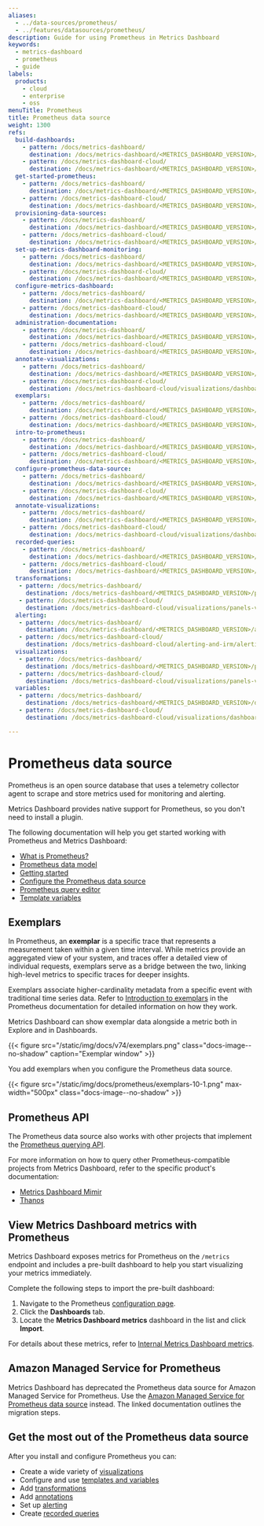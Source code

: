 ```yaml
---
aliases:
  - ../data-sources/prometheus/
  - ../features/datasources/prometheus/
description: Guide for using Prometheus in Metrics Dashboard
keywords:
  - metrics-dashboard
  - prometheus
  - guide
labels:
  products:
    - cloud
    - enterprise
    - oss
menuTitle: Prometheus
title: Prometheus data source
weight: 1300
refs:
  build-dashboards:
    - pattern: /docs/metrics-dashboard/
      destination: /docs/metrics-dashboard/<METRICS_DASHBOARD_VERSION>/dashboards/build-dashboards/
    - pattern: /docs/metrics-dashboard-cloud/
      destination: /docs/metrics-dashboard/<METRICS_DASHBOARD_VERSION>/dashboards/build-dashboards/
  get-started-prometheus:
    - pattern: /docs/metrics-dashboard/
      destination: /docs/metrics-dashboard/<METRICS_DASHBOARD_VERSION>/getting-started/get-started-metrics-dashboard-prometheus/#get-started-with-metrics-dashboard-and-prometheus
    - pattern: /docs/metrics-dashboard-cloud/
      destination: /docs/metrics-dashboard/<METRICS_DASHBOARD_VERSION>/getting-started/get-started-metrics-dashboard-prometheus/#get-started-with-metrics-dashboard-and-prometheus
  provisioning-data-sources:
    - pattern: /docs/metrics-dashboard/
      destination: /docs/metrics-dashboard/<METRICS_DASHBOARD_VERSION>/administration/provisioning/#data-sources
    - pattern: /docs/metrics-dashboard-cloud/
      destination: /docs/metrics-dashboard/<METRICS_DASHBOARD_VERSION>/administration/provisioning/#data-sources
  set-up-metrics-dashboard-monitoring:
    - pattern: /docs/metrics-dashboard/
      destination: /docs/metrics-dashboard/<METRICS_DASHBOARD_VERSION>/setup-metrics-dashboard/set-up-metrics-dashboard-monitoring/
    - pattern: /docs/metrics-dashboard-cloud/
      destination: /docs/metrics-dashboard/<METRICS_DASHBOARD_VERSION>/setup-metrics-dashboard/set-up-metrics-dashboard-monitoring/
  configure-metrics-dashboard:
    - pattern: /docs/metrics-dashboard/
      destination: /docs/metrics-dashboard/<METRICS_DASHBOARD_VERSION>/setup-metrics-dashboard/configure-metrics-dashboard/
    - pattern: /docs/metrics-dashboard-cloud/
      destination: /docs/metrics-dashboard/<METRICS_DASHBOARD_VERSION>/setup-metrics-dashboard/configure-metrics-dashboard/
  administration-documentation:
    - pattern: /docs/metrics-dashboard/
      destination: /docs/metrics-dashboard/<METRICS_DASHBOARD_VERSION>/administration/data-source-management/
    - pattern: /docs/metrics-dashboard-cloud/
      destination: /docs/metrics-dashboard/<METRICS_DASHBOARD_VERSION>/administration/data-source-management/
  annotate-visualizations:
    - pattern: /docs/metrics-dashboard/
      destination: /docs/metrics-dashboard/<METRICS_DASHBOARD_VERSION>/dashboards/build-dashboards/annotate-visualizations/
    - pattern: /docs/metrics-dashboard-cloud/
      destination: /docs/metrics-dashboard-cloud/visualizations/dashboards/build-dashboards/annotate-visualizations/
  exemplars:
    - pattern: /docs/metrics-dashboard/
      destination: /docs/metrics-dashboard/<METRICS_DASHBOARD_VERSION>/fundamentals/exemplars/
    - pattern: /docs/metrics-dashboard-cloud/
      destination: /docs/metrics-dashboard/<METRICS_DASHBOARD_VERSION>/fundamentals/exemplars/
  intro-to-prometheus:
    - pattern: /docs/metrics-dashboard/
      destination: /docs/metrics-dashboard/<METRICS_DASHBOARD_VERSION>/fundamentals/intro-to-prometheus/
    - pattern: /docs/metrics-dashboard-cloud/
      destination: /docs/metrics-dashboard/<METRICS_DASHBOARD_VERSION>/fundamentals/intro-to-prometheus/
  configure-prometheus-data-source:
    - pattern: /docs/metrics-dashboard/
      destination: /docs/metrics-dashboard/<METRICS_DASHBOARD_VERSION>/datasources/prometheus/configure
    - pattern: /docs/metrics-dashboard-cloud/
      destination: /docs/metrics-dashboard/<METRICS_DASHBOARD_VERSION>/datasources/prometheus/configure
  annotate-visualizations:
    - pattern: /docs/metrics-dashboard/
      destination: /docs/metrics-dashboard/<METRICS_DASHBOARD_VERSION>/dashboards/build-dashboards/annotate-visualizations/
    - pattern: /docs/metrics-dashboard-cloud/
      destination: /docs/metrics-dashboard-cloud/visualizations/dashboards/build-dashboards/annotate-visualizations/
  recorded-queries:
    - pattern: /docs/metrics-dashboard/
      destination: /docs/metrics-dashboard/<METRICS_DASHBOARD_VERSION>/administration/recorded-queries/
    - pattern: /docs/metrics-dashboard-cloud/
      destination: /docs/metrics-dashboard/<METRICS_DASHBOARD_VERSION>/administration/recorded-queries/
  transformations:
   - pattern: /docs/metrics-dashboard/
     destination: /docs/metrics-dashboard/<METRICS_DASHBOARD_VERSION>/panels-visualizations/query-transform-data/transform-data/
   - pattern: /docs/metrics-dashboard-cloud/
     destination: /docs/metrics-dashboard-cloud/visualizations/panels-visualizations/query-transform-data/transform-data/
  alerting:
   - pattern: /docs/metrics-dashboard/
     destination: /docs/metrics-dashboard/<METRICS_DASHBOARD_VERSION>/alerting/
   - pattern: /docs/metrics-dashboard-cloud/
     destination: /docs/metrics-dashboard-cloud/alerting-and-irm/alerting/
  visualizations:
   - pattern: /docs/metrics-dashboard/
     destination: /docs/metrics-dashboard/<METRICS_DASHBOARD_VERSION>/panels-visualizations/visualizations/
   - pattern: /docs/metrics-dashboard-cloud/
     destination: /docs/metrics-dashboard-cloud/visualizations/panels-visualizations/visualizations/
  variables:
   - pattern: /docs/metrics-dashboard/
     destination: /docs/metrics-dashboard/<METRICS_DASHBOARD_VERSION>/dashboards/variables/
   - pattern: /docs/metrics-dashboard-cloud/
     destination: /docs/metrics-dashboard-cloud/visualizations/dashboards/variables/

---
```


# Prometheus data source

Prometheus is an open source database that uses a telemetry collector agent to scrape and store metrics used for monitoring and alerting.

Metrics Dashboard provides native support for Prometheus, so you don't need to install a plugin.

The following documentation will help you get started working with Prometheus and Metrics Dashboard:

- [What is Prometheus?](ref:intro-to-prometheus)
- [Prometheus data model](https://prometheus.io/docs/concepts/data_model/)
- [Getting started](https://prometheus.io/docs/prometheus/latest/getting_started/)
- [Configure the Prometheus data source](ref:configure-prometheus-data-source)
- [Prometheus query editor](query-editor/)
- [Template variables](template-variables/)

## Exemplars

In Prometheus, an **exemplar** is a specific trace that represents a measurement taken within a given time interval. While metrics provide an aggregated view of your system, and traces offer a detailed view of individual requests, exemplars serve as a bridge between the two, linking high-level metrics to specific traces for deeper insights.

Exemplars associate higher-cardinality metadata from a specific event with traditional time series data. Refer to [Introduction to exemplars](ref:exemplars) in the Prometheus documentation for detailed information on how they work.

Metrics Dashboard can show exemplar data alongside a metric both in Explore and in Dashboards.

{{< figure src="/static/img/docs/v74/exemplars.png" class="docs-image--no-shadow" caption="Exemplar window" >}}

You add exemplars when you configure the Prometheus data source.

{{< figure src="/static/img/docs/prometheus/exemplars-10-1.png" max-width="500px" class="docs-image--no-shadow" >}}

## Prometheus API

The Prometheus data source also works with other projects that implement the [Prometheus querying API](https://prometheus.io/docs/prometheus/latest/querying/api/).

For more information on how to query other Prometheus-compatible projects from Metrics Dashboard, refer to the specific product's documentation:

- [Metrics Dashboard Mimir](/docs/mimir/latest/)
- [Thanos](https://thanos.io/tip/components/query.md/)

## View Metrics Dashboard metrics with Prometheus

Metrics Dashboard exposes metrics for Prometheus on the `/metrics` endpoint and includes a pre-built dashboard to help you start visualizing your metrics immediately.

Complete the following steps to import the pre-built dashboard:

1. Navigate to the Prometheus [configuration page](ref:configure-prometheus-data-source).
1. Click the **Dashboards** tab.
1. Locate the **Metrics Dashboard metrics** dashboard in the list and click **Import**.

For details about these metrics, refer to [Internal Metrics Dashboard metrics](ref:set-up-metrics-dashboard-monitoring).

## Amazon Managed Service for Prometheus

Metrics Dashboard has deprecated the Prometheus data source for Amazon Managed Service for Prometheus. Use the [Amazon Managed Service for Prometheus data source](https://metrics-dashboard.com/metrics-dashboard/plugins/metrics-dashboard-amazonprometheus-datasource/) instead. The linked documentation outlines the migration steps.

## Get the most out of the Prometheus data source

After you install and configure Prometheus you can:

- Create a wide variety of [visualizations](ref:visualizations)
- Configure and use [templates and variables](ref:variables)
- Add [transformations](ref:transformations)
- Add [annotations](ref:annotate-visualizations)
- Set up [alerting](ref:alerting)
- Create [recorded queries](ref:recorded-queries)
